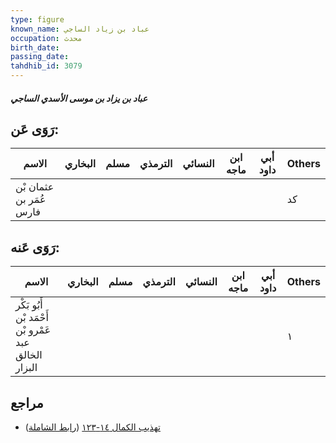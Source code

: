 ```yaml
---
type: figure
known_name: عباد بن زياد الساجي
occupation: محدث
birth_date:
passing_date:
tahdhib_id: 3079
---
```

##### عباد بن يزاد بن موسى الأسدي الساجي

## رَوَى عَن:
| الاسم                   | البخاري | مسلم | الترمذي | النسائي | ابن ماجه | أبي داود | Others |
| ----------------------- | ------- | ---- | ------- | ------- | -------- | -------- | ------ |
| عثمان بْن عُمَر بن فارس |         |      |         |         |          |          | كد     |
## رَوَى عَنه:
| الاسم                                                | البخاري | مسلم | الترمذي | النسائي | ابن ماجه | أبي داود | Others |
| ---------------------------------------------------- | ------- | ---- | ------- | ------- | -------- | -------- | ------ |
| أَبُو بَكْر أَحْمَد بْن عَمْرو بْن عبد الخالق البزار |         |      |         |         |          |          | ١      |
## مراجع
- [تهذيب الكمال ١٤-١٢٣](obsidian://open?vault=Tahdhib-al-Kamal&file=Figures/٣٠٧٩-عباد%20بن%20يزاد%20بن%20موسى%20الأسدي%20الساجي) ([رابط الشاملة](https://shamela.ws/book/3722/7051))